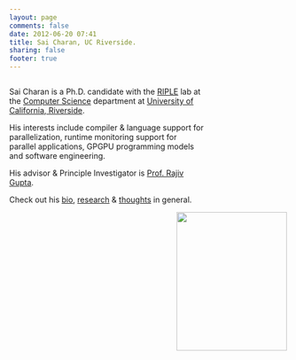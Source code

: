 ```yaml
---
layout: page
comments: false
date: 2012-06-20 07:41
title: Sai Charan, UC Riverside.
sharing: false
footer: true
---
```


<div>

<div style="width: 70%; float: left">
<p>Sai Charan is a Ph.D. candidate with the <a href="http://riple.cs.ucr.edu/">RIPLE</a> lab at the <a href="http://www.cs.ucr.edu">Computer Science</a> department at <a href="http://www.ucr.edu">University of California, Riverside</a>.</p>

<p>His interests include compiler &amp; language support for parallelization, runtime monitoring support for parallel applications, GPGPU programming models and software engineering.</p>

<p>His advisor &amp; Principle Investigator is <a href="http://www.cs.ucr.edu/~gupta">Prof. Rajiv Gupta</a>.</p>

<p>Check out his <a rel="author" href="http://www.cs.ucr.edu/~scharan/about/">bio</a>, <a href="http://www.cs.ucr.edu/~scharan/research">research</a> &amp; <a href="http://www.cs.ucr.edu/~scharan/blog">thoughts</a> in general.</p>
</div>

<div style="float: right">
<img src="/images/sai.jpg" align="left" width="199" height="250" />
</div>

</div>

